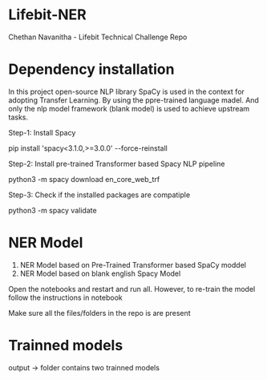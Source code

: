 # Lifebit-NER
Chethan Navanitha - Lifebit Technical Challenge Repo

# Dependency installation
In this project open-source NLP library SpaCy is used in the context for adopting Transfer Learning. By using the ppre-trained language madel. And only the nlp model framework (blank model) is used to achieve upstream tasks. 

Step-1: Install Spacy

pip install 'spacy<3.1.0,>=3.0.0' --force-reinstall

Step-2: Install pre-trained Transformer based Spacy NLP pipeline

python3 -m spacy download en_core_web_trf

Step-3: Check if the installed packages are compatiple

python3 -m spacy validate


# NER Model
1. NER Model based on Pre-Trained Transformer based SpaCy moddel
2. NER Model based on blank english Spacy Model


Open the notebooks and restart and run all. However, to re-train the model follow the instructions in notebook

Make sure all the files/folders in the repo is are present 

# Trainned models
output  -> folder contains two trainned models 
